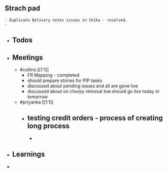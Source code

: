 ## Strach pad
	- Duplicate Delivery notes issues in thika - resolved.
	-
- ## Todos
- ## Meetings
	- #collins [[1:1]]
		- FR Mapping - completed
		- should prepare stories for PIP tasks
		- discussed about pending issues and all are gone live
		- discussed about on churpy removal live should go live today or tomorrow
	- #priyanka [[1:1]]
		- testing credit orders - process of creating long process
			-
			-
- ## Learnings
-